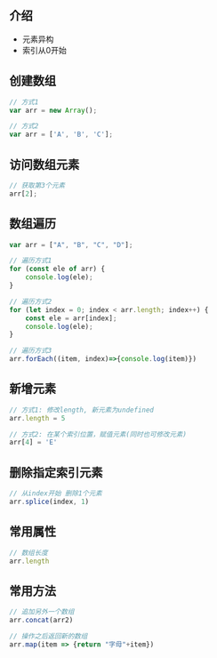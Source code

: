 ## 介绍

- 元素异构
- 索引从0开始



## 创建数组

```javascript
// 方式1
var arr = new Array();

// 方式2
var arr = ['A', 'B', 'C'];
```



## 访问数组元素

```javascript
// 获取第3个元素
arr[2];
```



## 数组遍历

```javascript
var arr = ["A", "B", "C", "D"];

// 遍历方式1
for (const ele of arr) {
    console.log(ele);
}

// 遍历方式2
for (let index = 0; index < arr.length; index++) {
    const ele = arr[index];
    console.log(ele);
}

// 遍历方式3
arr.forEach((item, index)=>{console.log(item)})
```



## 新增元素

```javascript
// 方式1: 修改length, 新元素为undefined
arr.length = 5

// 方式2: 在某个索引位置，赋值元素(同时也可修改元素)
arr[4] = 'E'
```



## 删除指定索引元素

```javascript
// 从index开始 删除1个元素
arr.splice(index, 1)
```



## 常用属性

```javascript
// 数组长度
arr.length
```



## 常用方法

```javascript
// 追加另外一个数组
arr.concat(arr2)

// 操作之后返回新的数组
arr.map(item => {return "字母"+item})
```

